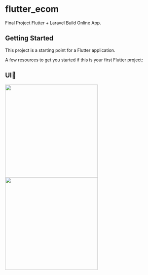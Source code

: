 # flutter_ecom

Final Project Flutter + Laravel Build Online App.

## Getting Started

This project is a starting point for a Flutter application.

A few resources to get you started if this is your first Flutter project:

## UI🦭

<img src="https://github.com/user-attachments/assets/445c0bc6-b596-4f6e-9cab-20b18caf95f8" width="300" />
<img src="https://github.com/user-attachments/assets/0673e93c-f23a-4d75-bca6-3abceafcaf3e" width="300" />

